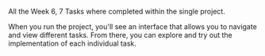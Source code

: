 All the Week 6, 7 Tasks where completed within the single project.

When you run the project, you'll see an interface that allows you to navigate and view different tasks. From there, you can explore and try out the implementation of each individual task.
